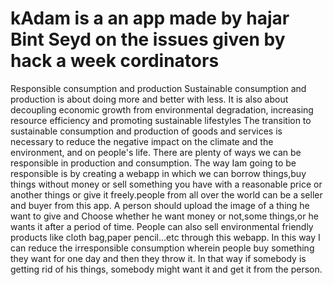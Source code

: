 # kAdam is a an app made by hajar Bint Seyd on the issues given by hack a week cordinators 
Responsible consumption and production
Sustainable consumption and production is about doing more and better with less. It is also about decoupling economic growth from environmental degradation, increasing resource efficiency and promoting sustainable lifestyles
The transition to sustainable consumption and production of goods and services is necessary to reduce the negative impact on the climate and the environment, and on people's life.
There are plenty of ways we can be responsible in production and consumption. The way Iam going to be responsible is by creating a webapp in which we can borrow things,buy things without money or sell something you have with a reasonable price or another things or give it freely.people from all over the world can be a seller and buyer from this app. A person should upload the image of a thing he want to give and Choose whether he want money or not,some things,or he  wants it after a period of time. People can also sell environmental friendly products like cloth bag,paper pencil...etc through this webapp. In this way I can reduce the irresponsible consumption wherein people buy something they want for one day and then they throw it. In that way if somebody is getting rid of his things, somebody might want it and get it from the person.

